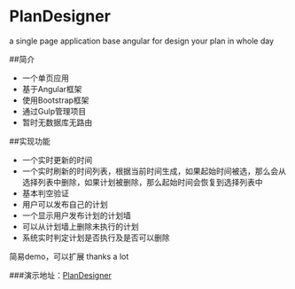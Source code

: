 # PlanDesigner
a single page application base angular for design your plan in whole day

##简介
 - 一个单页应用
 - 基于Angular框架
 - 使用Bootstrap框架
 - 通过Gulp管理项目
 - 暂时无数据库无路由


##实现功能
 - 一个实时更新的时间
 - 一个实时刷新的时间列表，根据当前时间生成，如果起始时间被选，那么会从选择列表中删除，如果计划被删除，那么起始时间会恢复到选择列表中
 - 基本判空验证
 - 用户可以发布自己的计划
 - 一个显示用户发布计划的计划墙
 - 可以从计划墙上删除未执行的计划
 - 系统实时判定计划是否执行及是否可以删除


简易demo，可以扩展
thanks a lot 

###演示地址：[PlanDesigner](http://qianjiahao.github.io/PlanDesigner/)
